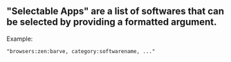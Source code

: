 ## "Selectable Apps" are a list of softwares that can be selected by providing a formatted argument.

Example:

```
"browsers:zen:barve, category:softwarename, ..."
```
